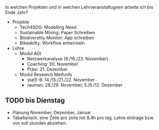 
In welchen Projekten und in welchen Lehrveranstaltugnen arbeite ich bis Ende Jahr?

- Projekte
	- Tech4SDG: Modelling Need
	- Sustainable Mining: Paper Schreiben
	- Biodiverstity Monitor: App schreiben
	- Bikeablity: Workflow entwickeln
- Lehre
    - Modul AGI 
        - Netzwerkanalyse (9./16./23. November)
        - Coaching: 30. November
        - Präsi: 21. Dezember
    - Modul Research Methods
        - stat5-8: 14./15./21./22. November
        - rauman: 28./29. November, 5./6./12. Dezember


## TODO bis Dienstag

- Planung November, Dezember, Januar
- Tabellarisch, eine Zeile pro zeile mit 8.4h pro tag. Lehre eintrage bzw. von soll stunden abziehen. 
